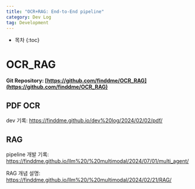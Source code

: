 ```yaml
---
title: "OCR+RAG: End-to-End pipeline"
category: Dev Log
tag: Development
---
```








* 목차
{:toc}











# OCR_RAG
**Git Repository: [https://github.com/finddme/OCR_RAG](https://github.com/finddme/OCR_RAG)**


## PDF OCR

dev 기록: https://finddme.github.io/dev%20log/2024/02/02/pdf/

## RAG

pipeline 개발 기록: https://finddme.github.io/llm%20/%20multimodal/2024/07/01/multi_agent/

RAG 개념 설명: https://finddme.github.io/llm%20/%20multimodal/2024/02/21/RAG/
